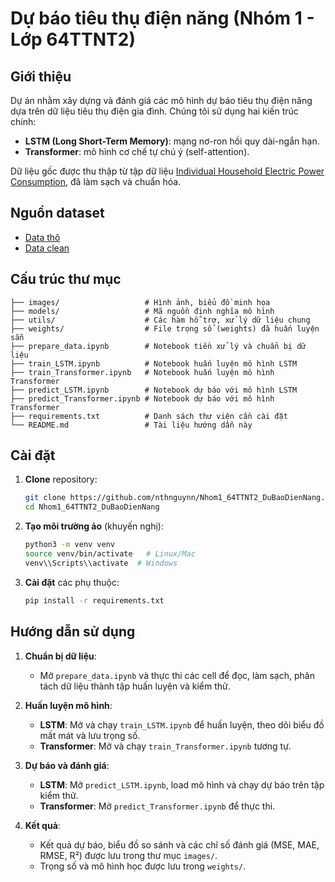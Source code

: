 # Dự báo tiêu thụ điện năng (Nhóm 1 - Lớp 64TTNT2)

## Giới thiệu

Dự án nhằm xây dựng và đánh giá các mô hình dự báo tiêu thụ điện năng dựa trên dữ liệu tiêu thụ điện gia đình. Chúng tôi sử dụng hai kiến trúc chính:

- **LSTM (Long Short-Term Memory)**: mạng nơ-ron hồi quy dài-ngắn hạn.
- **Transformer**: mô hình cơ chế tự chú ý (self-attention).

Dữ liệu gốc được thu thập từ tập dữ liệu [Individual Household Electric Power Consumption](https://archive.ics.uci.edu/ml/datasets/individual+household+electric+power+consumption), đã làm sạch và chuẩn hóa.

## Nguồn dataset
- [Data thô](https://drive.google.com/drive/folders/18WCjjPg5-utygi88xtnSJt_oYm--GmzD?usp=sharing)
- [Data clean](https://drive.google.com/file/d/1pyba1vkSOhfM4lXCJ7sH0DHp0IXy4DMM/view?usp=drive_link)

## Cấu trúc thư mục

```
├── images/                   # Hình ảnh, biểu đồ minh họa
├── models/                   # Mã nguồn định nghĩa mô hình
├── utils/                    # Các hàm hỗ trợ, xử lý dữ liệu chung
├── weights/                  # File trọng số (weights) đã huấn luyện sẵn
├── prepare_data.ipynb        # Notebook tiền xử lý và chuẩn bị dữ liệu
├── train_LSTM.ipynb          # Notebook huấn luyện mô hình LSTM
├── train_Transformer.ipynb   # Notebook huấn luyện mô hình Transformer
├── predict_LSTM.ipynb        # Notebook dự báo với mô hình LSTM
├── predict_Transformer.ipynb # Notebook dự báo với mô hình Transformer
├── requirements.txt          # Danh sách thư viện cần cài đặt
└── README.md                 # Tài liệu hướng dẫn này
```

## Cài đặt

1. **Clone** repository:

   ```bash
   git clone https://github.com/nthnguynn/Nhom1_64TTNT2_DuBaoDienNang.git
   cd Nhom1_64TTNT2_DuBaoDienNang
   ```

2. **Tạo môi trường ảo** (khuyến nghị):

   ```bash
   python3 -m venv venv
   source venv/bin/activate   # Linux/Mac
   venv\\Scripts\\activate  # Windows
   ```

3. **Cài đặt** các phụ thuộc:

   ```bash
   pip install -r requirements.txt
   ```

## Hướng dẫn sử dụng

1. **Chuẩn bị dữ liệu**:

   - Mở `prepare_data.ipynb` và thực thi các cell để đọc, làm sạch, phân tách dữ liệu thành tập huấn luyện và kiểm thử.

2. **Huấn luyện mô hình**:

   - **LSTM**: Mở và chạy `train_LSTM.ipynb` để huấn luyện, theo dõi biểu đồ mất mát và lưu trọng số.
   - **Transformer**: Mở và chạy `train_Transformer.ipynb` tương tự.

3. **Dự báo và đánh giá**:

   - **LSTM**: Mở `predict_LSTM.ipynb`, load mô hình và chạy dự báo trên tập kiểm thử.
   - **Transformer**: Mở `predict_Transformer.ipynb` để thực thi.

4. **Kết quả**:

   - Kết quả dự báo, biểu đồ so sánh và các chỉ số đánh giá (MSE, MAE, RMSE, R²) được lưu trong thư mục `images/`.
   - Trọng số và mô hình học được lưu trong `weights/`.

